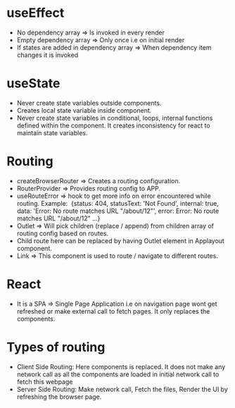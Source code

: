 # useEffect
- No dependency array => Is invoked in every render
- Empty dependency array => Only once i.e on initial render
- If states are added in dependency array => When dependency item changes it is invoked

# useState
- Never create state variables outside components.
- Creates local state variable inside component.
- Never create state variables in conditional, loops, internal functions defined within the component. It creates inconsistency for react to maintain state variables.


# Routing
- createBrowserRouter => Creates a routing configuration.
- RouterProvider => Provides routing config to APP.
- useRouteError => hook to get more info on error encountered while routing.
Example:   {status: 404, statusText: 'Not Found', internal: true, data: 'Error: No route matches URL "/about/12"', error: Error: No route matches URL "/about/12" ...}
- Outlet => Will pick children (replace / append) from children array of routing config based on routes.
- Child route here can be replaced by having Outlet element in Applayout component.
- Link => This component is used to route / navigate to different routes.

# React 
- It is a SPA => Single Page Application i.e on navigation page wont get refreshed or make external call to fetch pages. It only replaces the components. 

# Types of routing
- Client Side Routing: Here components is replaced. It does not make any network call as all the components are loaded in initial network call to fetch this webpage
- Server Side Routing: Make network call, Fetch the files, Render the UI by refreshing the browser page.
